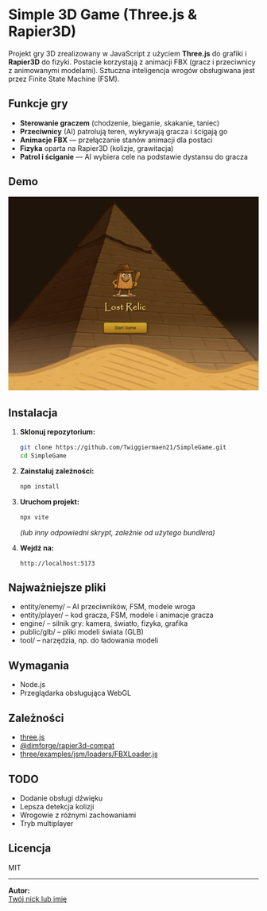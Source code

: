 # Simple 3D Game (Three.js & Rapier3D)

Projekt gry 3D zrealizowany w JavaScript z użyciem **Three.js** do grafiki i **Rapier3D** do fizyki. Postacie korzystają z animacji FBX (gracz i przeciwnicy z animowanymi modelami). Sztuczna inteligencja wrogów obsługiwana jest przez Finite State Machine (FSM).

## Funkcje gry

- **Sterowanie graczem** (chodzenie, bieganie, skakanie, taniec)
- **Przeciwnicy** (AI) patrolują teren, wykrywają gracza i ścigają go
- **Animacje FBX** — przełączanie stanów animacji dla postaci
- **Fizyka** oparta na Rapier3D (kolizje, grawitacja)
- **Patrol i ściganie** — AI wybiera cele na podstawie dystansu do gracza

## Demo


 ![screenshot](./public/image.png) 

## Instalacja

1. **Sklonuj repozytorium:**
    ```bash
    git clone https://github.com/Twiggiermaen21/SimpleGame.git
    cd SimpleGame
    ```

2. **Zainstaluj zależności:**
    ```bash
    npm install
    ```

3. **Uruchom projekt:**
    ```bash
    npx vite        
    ```
    *(lub inny odpowiedni skrypt, zależnie od użytego bundlera)*

4. **Wejdź na:**
    ```
    http://localhost:5173
    ```


## Najważniejsze pliki

- entity/enemy/ – AI przeciwników, FSM, modele wroga
- entity/player/ – kod gracza, FSM, modele i animacje gracza
- engine/ – silnik gry: kamera, światło, fizyka, grafika
- public/glb/ – pliki modeli świata (GLB)
- tool/ – narzędzia, np. do ładowania modeli

## Wymagania

- Node.js
- Przeglądarka obsługująca WebGL

## Zależności

- [three.js](https://threejs.org/)
- [@dimforge/rapier3d-compat](https://www.npmjs.com/package/@dimforge/rapier3d-compat)
- [three/examples/jsm/loaders/FBXLoader.js](https://threejs.org/docs/#examples/en/loaders/FBXLoader)

## TODO

- Dodanie obsługi dźwięku
- Lepsza detekcja kolizji
- Wrogowie z różnymi zachowaniami
- Tryb multiplayer

## Licencja

MIT

---

**Autor:**  
[Twój nick lub imię](https://github.com/Twiggiermaen21)


